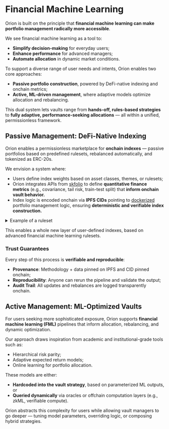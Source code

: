 # Financial Machine Learning

Orion is built on the principle that **financial machine learning can make portfolio management radically more accessible**.

We see financial machine learning as a tool to:
- **Simplify decision-making** for everyday users;
- **Enhance performance** for advanced managers;
- **Automate allocation** in dynamic market conditions.

To support a diverse range of user needs and intents, Orion enables two core approaches:
- **Passive portfolio construction**, powered by DeFi-native indexing and onchain metrics;
- **Active, ML-driven management**, where adaptive models optimize allocation and rebalancing.

This dual system lets vaults range from **hands-off, rules-based strategies** to **fully adaptive, performance-seeking allocations** — all within a unified, permissionless framework.

## Passive Management: DeFi-Native Indexing

Orion enables a permissionless marketplace for **onchain indexes** — passive portfolios based on predefined rulesets, rebalanced automatically, and tokenized as ERC-20s.

We envision a system where:
- Users define index weights based on asset classes, themes, or rulesets;
- Orion integrates APIs from [skfolio](https://skfolio.org/) to define **quantitative finance metrics** (e.g., covariance, tail risk, train-test split) that **inform onchain vault behavior.**
- Index logic is encoded onchain via **IPFS CIDs** pointing to [dockerized](https://www.docker.com/) portfolio management logic, ensuring **deterministic and verifiable index construction.**



<details>
  <summary>Example of a ruleset</summary>

  ```python
   from skfolio import RiskMeasure
   from skfolio.optimization import MeanRisk, ObjectiveFunction

   X = get_universe_returns()
   model = MeanRisk(
      risk_measure=RiskMeasure.STANDARD_DEVIATION,
      objective_function=ObjectiveFunction.MAXIMIZE_RATIO,
      portfolio_params=dict(name="Max Sharpe"),
   )

   model.fit(X)
   model.weights_
   ```
</details>

This enables a whole new layer of user-defined indexes, based on advanced financial machine learning rulesets.

### Trust Guarantees

Every step of this process is **verifiable and reproducible**:

- **Provenance**: Methodology + data pinned on IPFS and CID pinned onchain;
- **Reproducibility**: Anyone can rerun the pipeline and validate the output;
- **Audit Trail**: All updates and rebalances are logged transparently onchain.

## Active Management: ML-Optimized Vaults

For users seeking more sophisticated exposure, Orion supports **financial machine learning (FML)** pipelines that inform allocation, rebalancing, and dynamic optimization.

Our approach draws inspiration from academic and institutional-grade tools such as:
- Hierarchical risk parity;
- Adaptive expected return models;
- Online learning for portfolio allocation.

These models are either:
- **Hardcoded into the vault strategy**, based on parameterized ML outputs, or
- **Queried dynamically** via oracles or offchain computation layers (e.g., zkML, verifiable compute).

Orion abstracts this complexity for users while allowing vault managers to go deeper — tuning model parameters, overriding logic, or composing hybrid strategies.